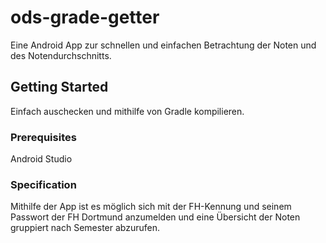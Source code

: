# ods-grade-getter
Eine Android App zur schnellen und einfachen Betrachtung der Noten und des Notendurchschnitts.

## Getting Started
Einfach auschecken und mithilfe von Gradle kompilieren.

### Prerequisites
Android Studio

### Specification
Mithilfe der App ist es möglich sich mit der FH-Kennung und seinem Passwort der FH Dortmund anzumelden und eine Übersicht der Noten gruppiert nach Semester abzurufen.
